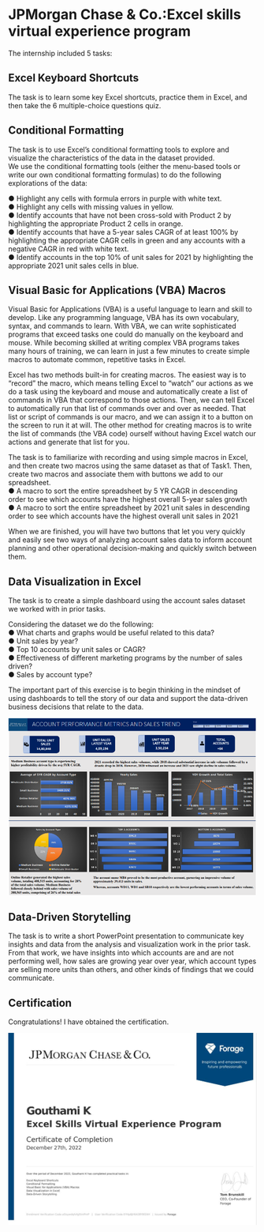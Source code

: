 # JPMorgan Chase & Co.:Excel skills virtual experience program
The internship included 5 tasks:
## Excel Keyboard Shortcuts
The task is to learn some key Excel shortcuts, practice them in Excel, and then take the 6 multiple-choice questions quiz.  

## Conditional Formatting
The task is to use Excel’s conditional formatting tools to explore and visualize the characteristics of the data in the dataset provided.\
We use the conditional formatting tools (either the menu-based tools or write our own conditional formatting formulas) to do the following explorations of the data:

● Highlight any cells with formula errors in purple with white text.\
● Highlight any cells with missing values in yellow.\
● Identify accounts that have not been cross-sold with Product 2 by highlighting the appropriate Product 2 cells in orange.\
● Identify accounts that have a 5-year sales CAGR of at least 100% by highlighting the appropriate CAGR cells in green and any accounts with a negative CAGR in red with    white text.\
● Identify accounts in the top 10% of unit sales for 2021 by highlighting the appropriate 2021 unit sales cells in blue.

## Visual Basic for Applications (VBA) Macros
Visual Basic for Applications (VBA) is a useful language to learn and skill to develop. Like any programming language, VBA has its own vocabulary, syntax, and commands to learn. With VBA, we can write sophisticated programs that exceed tasks one could do manually on the keyboard and mouse. While becoming skilled at writing complex VBA programs takes many hours of training, we can learn in just a few minutes to create simple macros to automate common, repetitive tasks in Excel.  

Excel has two methods built-in for creating macros. The easiest way is to “record” the macro, which means telling Excel to “watch” our actions as we do a task using the keyboard and mouse and automatically create a list of commands in VBA that correspond to those actions. Then, we can tell Excel to automatically run that list of commands over and over as needed. That list or script of commands is our macro, and we can assign it to a button on the screen to run it at will. The other method for creating macros is to write the list of commands (the VBA code) ourself without having Excel watch our actions and generate that list for you.  

The task is to familiarize with recording and using simple macros in Excel, and then create two macros using the same dataset as that of Task1.
Then, create two macros and associate them with buttons we add to our spreadsheet.\
● A macro to sort the entire spreadsheet by 5 YR CAGR in descending order to see which accounts have the highest overall 5-year sales growth\
● A macro to sort the entire spreadsheet by 2021 unit sales in descending order to see which accounts have the highest overall unit sales in 2021

When we are finished, you will have two buttons that let you very quickly and easily see two ways of analyzing account sales data to inform account planning and other operational decision-making and quickly switch between them.  
 
## Data Visualization in Excel
The task is to create a simple dashboard using the account sales dataset we worked with in prior tasks. 

Considering the dataset we do the following:\
● What charts and graphs would be useful related to this data?\
● Unit sales by year?\
● Top 10 accounts by unit sales or CAGR?\
● Effectiveness of different marketing programs by the number of sales driven?\
● Sales by account type?

The important part of this exercise is to begin thinking in the mindset of using dashboards to tell the story of our data and support the data-driven business decisions that relate to the data.

![Task 4](res/task.png) 

## Data-Driven Storytelling 
The task is to write a short PowerPoint presentation to communicate key insights and data from the analysis and visualization work in the prior task.\
From that work, we have insights into which accounts are and are not performing well, how sales are growing year over year, which account types are selling more units than others, and other kinds of findings that we could communicate. 

## Certification
Congratulations! I have obtained the certification.

![Certification](./res/jpmorgan_certification.jpg)  



